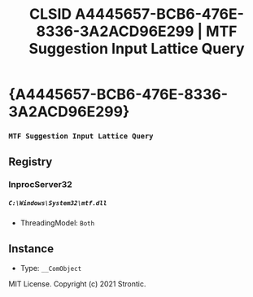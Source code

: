 ﻿---
title: "CLSID A4445657-BCB6-476E-8336-3A2ACD96E299 | MTF Suggestion Input Lattice Query"
excerpt: What is COM-Object CLSID A4445657-BCB6-476E-8336-3A2ACD96E299?
---

# {A4445657-BCB6-476E-8336-3A2ACD96E299}

### `MTF Suggestion Input Lattice Query`

## Registry


### InprocServer32

##### `C:\Windows\System32\mtf.dll`
* ThreadingModel: `Both`

## Instance

* Type: `__ComObject`

MIT License. Copyright (c) 2021 Strontic.


